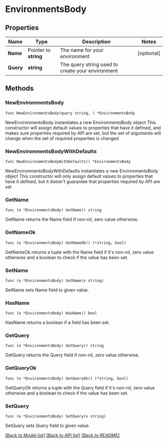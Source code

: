 # EnvironmentsBody

## Properties

Name | Type | Description | Notes
------------ | ------------- | ------------- | -------------
**Name** | Pointer to **string** | The name for your environment | [optional] 
**Query** | **string** | The query string used to create your environment | 

## Methods

### NewEnvironmentsBody

`func NewEnvironmentsBody(query string, ) *EnvironmentsBody`

NewEnvironmentsBody instantiates a new EnvironmentsBody object
This constructor will assign default values to properties that have it defined,
and makes sure properties required by API are set, but the set of arguments
will change when the set of required properties is changed

### NewEnvironmentsBodyWithDefaults

`func NewEnvironmentsBodyWithDefaults() *EnvironmentsBody`

NewEnvironmentsBodyWithDefaults instantiates a new EnvironmentsBody object
This constructor will only assign default values to properties that have it defined,
but it doesn't guarantee that properties required by API are set

### GetName

`func (o *EnvironmentsBody) GetName() string`

GetName returns the Name field if non-nil, zero value otherwise.

### GetNameOk

`func (o *EnvironmentsBody) GetNameOk() (*string, bool)`

GetNameOk returns a tuple with the Name field if it's non-nil, zero value otherwise
and a boolean to check if the value has been set.

### SetName

`func (o *EnvironmentsBody) SetName(v string)`

SetName sets Name field to given value.

### HasName

`func (o *EnvironmentsBody) HasName() bool`

HasName returns a boolean if a field has been set.

### GetQuery

`func (o *EnvironmentsBody) GetQuery() string`

GetQuery returns the Query field if non-nil, zero value otherwise.

### GetQueryOk

`func (o *EnvironmentsBody) GetQueryOk() (*string, bool)`

GetQueryOk returns a tuple with the Query field if it's non-nil, zero value otherwise
and a boolean to check if the value has been set.

### SetQuery

`func (o *EnvironmentsBody) SetQuery(v string)`

SetQuery sets Query field to given value.



[[Back to Model list]](../README.md#documentation-for-models) [[Back to API list]](../README.md#documentation-for-api-endpoints) [[Back to README]](../README.md)


